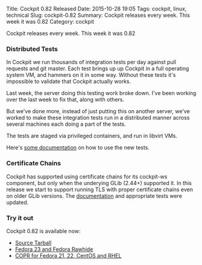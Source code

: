 Title: Cockpit 0.82 Released
Date: 2015-10-28 19:05
Tags: cockpit, linux, technical
Slug: cockpit-0.82
Summary: Cockpit releases every week. This week it was 0.82
Category: cockpit

Cockpit releases every week. This week it was 0.82

### Distributed Tests

In Cockpit we run thousands of integration tests per day against pull requests and git master. Each test brings up up Cockpit in a full operating system VM, and hammers on it in some way. Without these tests it's impossible to validate that Cockpit actually works.

Last week, the server doing this testing work broke down. I've been working over the last week to fix that, along with others.

But we've done more, instead of just putting this on another server, we've worked to make these integration tests run in a distributed manner across several machines each doing a part of the tests.

The tests are staged via privileged containers, and run in libvirt VMs.

Here's [some documentation](https://github.com/cockpit-project/cockpit/blob/master/test/README) on how to use the new tests.


### Certificate Chains

Cockpit has supported using certificate chains for its cockpit-ws component, but only when the underying GLib (2.44+) supported it. In this release we start to support running TLS with proper certificate chains even on older GLib versions. The [documentation](http://cockpit-project.org/guide/0.82/https.html#https-certificates) and appropriate tests were updated.

### Try it out

Cockpit 0.82 is available now:

 * [Source Tarball](https://github.com/cockpit-project/cockpit/releases/tag/0.82)
 * [Fedora 23 and Fedora Rawhide](https://bodhi.fedoraproject.org/updates/FEDORA-2015-273bc74c11)
 * [COPR for Fedora 21, 22, CentOS and RHEL](https://copr.fedoraproject.org/coprs/sgallagh/cockpit-preview/)

